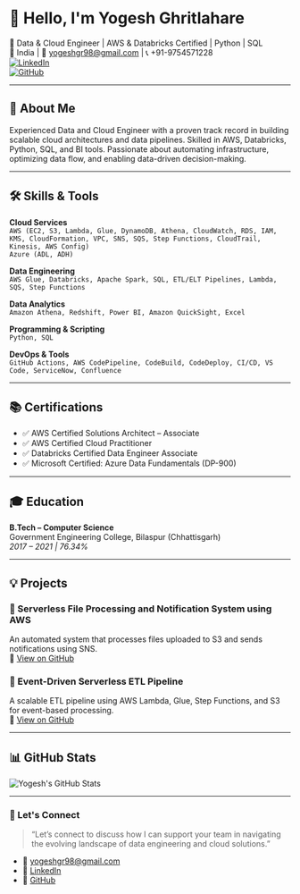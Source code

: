 # 👋 Hello, I'm Yogesh Ghritlahare

💼 Data & Cloud Engineer | AWS & Databricks Certified | Python | SQL  
📍 India | 📧 yogeshgr98@gmail.com | 📞 +91-9754571228  
[![LinkedIn](https://img.shields.io/badge/LinkedIn-Connect-blue)](https://www.linkedin.com/in/yogesh-ghritlahare/)  
[![GitHub](https://img.shields.io/badge/GitHub-Profile-black)](https://github.com/CSEngineer1412/CSEngineer_Yogesh/blob/main/README.md)

---

## 🚀 About Me
Experienced Data and Cloud Engineer with a proven track record in building scalable cloud architectures and data pipelines. Skilled in AWS, Databricks, Python, SQL, and BI tools. Passionate about automating infrastructure, optimizing data flow, and enabling data-driven decision-making.

---

## 🛠️ Skills & Tools

**Cloud Services**  
`AWS (EC2, S3, Lambda, Glue, DynamoDB, Athena, CloudWatch, RDS, IAM, KMS, CloudFormation, VPC, SNS, SQS, Step Functions, CloudTrail, Kinesis, AWS Config)`  
`Azure (ADL, ADH)`  

**Data Engineering**  
`AWS Glue, Databricks, Apache Spark, SQL, ETL/ELT Pipelines, Lambda, SQS, Step Functions`

**Data Analytics**  
`Amazon Athena, Redshift, Power BI, Amazon QuickSight, Excel`

**Programming & Scripting**  
`Python, SQL`

**DevOps & Tools**  
`GitHub Actions, AWS CodePipeline, CodeBuild, CodeDeploy, CI/CD, VS Code, ServiceNow, Confluence`

---


## 📚 Certifications

- ✅ AWS Certified Solutions Architect – Associate  
- ✅ AWS Certified Cloud Practitioner  
- ✅ Databricks Certified Data Engineer Associate  
- ✅ Microsoft Certified: Azure Data Fundamentals (DP-900)

---

## 🎓 Education

**B.Tech – Computer Science**  
Government Engineering College, Bilaspur (Chhattisgarh)  
*2017 – 2021 | 76.34%*

---

## 💡 Projects

### 🔹 Serverless File Processing and Notification System using AWS  
An automated system that processes files uploaded to S3 and sends notifications using SNS.  
🔗 [View on GitHub](https://github.com/CSEngineer1412/Serverless-File-Processing-and-Notification-System-using-AWS)

### 🔹 Event-Driven Serverless ETL Pipeline  
A scalable ETL pipeline using AWS Lambda, Glue, Step Functions, and S3 for event-based processing.  
🔗 [View on GitHub](https://github.com/CSEngineer1412/Event-Driven-Serverless-ETL-Pipeline)

---

## 📊 GitHub Stats

![Yogesh's GitHub Stats](https://github-readme-stats.vercel.app/api?username=CSEngineer1412&show_icons=true&theme=github_dark)  

---

### 🤝 Let's Connect

> “Let’s connect to discuss how I can support your team in navigating the evolving landscape of data engineering and cloud solutions.”

- 📩 yogeshgr98@gmail.com  
- 💼 [LinkedIn](https://www.linkedin.com/in/yogesh-ghritlahare/)  
- 🔗 [GitHub](https://github.com/CSEngineer1412/CSEngineer_Yogesh/blob/main/README.md)

